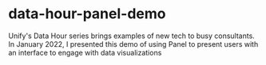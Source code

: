# data-hour-panel-demo
Unify's Data Hour series brings examples of new tech to busy consultants. In January 2022, I presented this demo of using Panel to present users with an interface to engage with data visualizations
